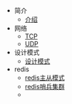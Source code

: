 * 简介
  * [介绍](README)
* 网络
  * [TCP](tcp_conn)
  * [UDP](tcp_conn)
* 设计模式
  * [设计模式](design_patterns)
* redis
  * [redis主从模式](redis_replicaof)
  * [redis哨兵集群](redis_sentinel)
  * 
